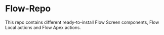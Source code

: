 # Flow-Repo
This repo contains different ready-to-install Flow Screen components, Flow Local actions and Flow Apex actions.
